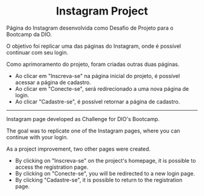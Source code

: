 <h1 align="center">Instagram Project</h1>

<p>Página do Instagram desenvolvida como Desafio de Projeto para o Bootcamp da DIO.</p>

O objetivo foi replicar uma das páginas do Instagram, onde é possível continuar com seu login.

Como aprimoramento do projeto, foram criadas outras duas páginas.
- Ao clicar em "Inscreva-se" na página inicial do projeto, é possível acessar a página de cadastro.
- Ao clicar em "Conecte-se", será redirecionado a uma nova página de login.
- Ao clicar "Cadastre-se", é possível retornar a página de cadastro.

----------------------

<p>Instagram page developed as Challenge for DIO's Bootcamp.</p>

The goal was to replicate one of the Instagram pages, where you can continue with your login.

As a project improvement, two other pages were created.
- By clicking on "Inscreva-se" on the project's homepage, it is possible to access the registration page.
- By clicking on "Conecte-se", you will be redirected to a new login page.
- By clicking "Cadastre-se", it is possible to return to the registration page.
